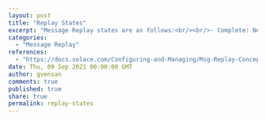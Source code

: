```yaml
---
layout: post
title: "Replay States"
excerpt: "Message Replay states are as follows:<br/><br/>- Complete: No replay is in progress.<br/>- Initializing: All live messages are being deleted from the endpoint before a replay starts.<br/>- Active: The endpoint is currently under replay. Message replay is processing the replay log, and replayed messages are being added to the endpoint.<br/>- Pending Complete: A replay has reached the end of the replay log, but there are still unacked replayed messages on the endpoint. New live messages are being delivered to the endpoint. However, it's still possible that the replay can fail and have the unacked replayed messages be deleted from the endpoint.<br/>- Failed: A replay has failed and is pending acknowledgment of an unbind request it sent as a failure indication."
categories:
  - "Message Replay"
references:
  - "https://docs.solace.com/Configuring-and-Managing/Msg-Replay-Concepts-Config.htm#Replay"
date: Thu, 09 Sep 2021 00:00:00 GMT
author: gvensan
comments: true
published: true
share: true
permalink: replay-states
---
```

